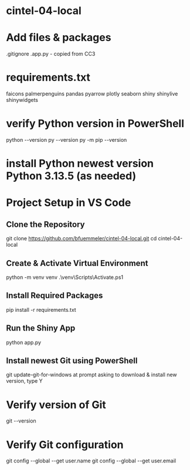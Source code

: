 # cintel-04-local

# Add files & packages
.gitignore
.app.py - copied from CC3

# requirements.txt
faicons
palmerpenguins
pandas
pyarrow
plotly
seaborn
shiny
shinylive
shinywidgets

# verify Python version in PowerShell
python --version
py --version
py -m pip --version

# install Python newest version Python 3.13.5  (as needed)

# Project Setup in VS Code
## Clone the Repository
git clone https://github.com/bfuemmeler/cintel-04-local.git
cd cintel-04-local

## Create & Activate Virtual Environment
python -m venv venv
.\venv\Scripts\Activate.ps1

## Install Required Packages
pip install -r requirements.txt

## Run the Shiny App
python app.py

## Install newest Git using PowerShell
git update-git-for-windows
at prompt asking to download & install new version, type Y

# Verify version of Git
git --version

# Verify Git configuration
git config --global --get user.name
git config --global --get user.email






